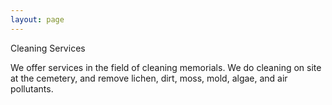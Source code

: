 ```yaml
---
layout: page
---
```

Cleaning Services

We offer services in the field of cleaning memorials. We do cleaning on
site at the cemetery, and remove lichen, dirt, moss, mold, algae, and
air pollutants.

